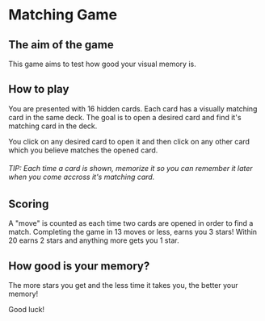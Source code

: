 # Matching Game
## The aim of the game

This game aims to test how good your visual memory is.

## How to play

You are presented with 16 hidden cards. Each card has a visually matching card in the same deck.
The goal is to open a desired card and find it's matching card in the deck.

You click on any desired card to open it and then click on any other card which you believe matches the opened card.

###### TIP: Each time a card is shown, memorize it so you can remember it later when you come accross it's matching card.

## Scoring

A "move" is counted as each time two cards are opened in order to find a match.
Completing the game in 13 moves or less, earns you 3 stars! Within 20 earns 2 stars and anything more gets you 1 star.

## How good is your memory?

The more stars you get and the less time it takes you, the better your memory!

Good luck!

